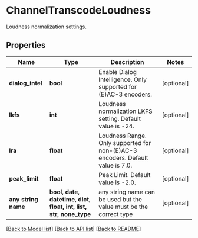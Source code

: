 # ChannelTranscodeLoudness

Loudness normalization settings.

## Properties
Name | Type | Description | Notes
------------ | ------------- | ------------- | -------------
**dialog_intel** | **bool** | Enable Dialog Intelligence. Only supported for (E)AC-3 encoders. | [optional] 
**lkfs** | **int** | Loudness normalization LKFS setting. Default value is -24. | [optional] 
**lra** | **float** | Loudness Range. Only supported for non-(E)AC-3 encoders. Default value is 7.0. | [optional] 
**peak_limit** | **float** | Peak Limit. Default value is -2.0. | [optional] 
**any string name** | **bool, date, datetime, dict, float, int, list, str, none_type** | any string name can be used but the value must be the correct type | [optional]

[[Back to Model list]](../README.md#documentation-for-models) [[Back to API list]](../README.md#documentation-for-api-endpoints) [[Back to README]](../README.md)



